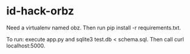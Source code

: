 id-hack-orbz
============
Need a virtualenv named obz. Then run pip install -r requirements.txt.

To run: execute app.py and sqlite3 test.db < schema.sql. Then call curl localhost:5000.
